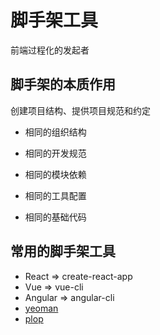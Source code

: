 # 脚手架工具

前端过程化的发起者

## 脚手架的本质作用

创建项目结构、提供项目规范和约定

- 相同的组织结构

- 相同的开发规范

- 相同的模块依赖

- 相同的工具配置

- 相同的基础代码

## 常用的脚手架工具

- React => create-react-app
- Vue => vue-cli
- Angular => angular-cli
- [yeoman](yeoman)
- [plop](plop)
